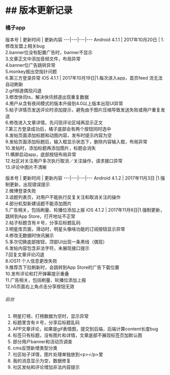 # ## 版本更新记录
### 橘子app

版本号 |  更新时间 | 更新内容
---|---|---|---
Android 4.1.1 | 2017年10月20日 | 1.修改友盟上相关bug<br>2.banner位没有配置广告时，banner不显示<br>3.文章正文中添加音频文件，布局异常<br>4.banner位广告跳转异常<br>5.monkey报出空指针问题<br>6.第三方登录异常
iOS 4.1.1 | 2017年10月19日|1.每次进入app，首页feed 流无法自动刷新<br>2.gif频道偶现闪退<br>3.修改快讯ts，解决快讯频道出现重复数据<br>4.用户从含有夜间模式的版本升级到4.0以上版本出现UI异常<br>5.帖子详情页发送评论时添加提示，避免由于图片压缩导致发送失败或用户重复发送<br>6.修改进入文章详情，先闪现评论区域再显示正文<br>7.第三方登录成功后，橘子底部会有两个按钮同时选中<br>8.发帖页面添加标题和动图内容，发布时提示内容为空<br>9.发帖页面添加标题后，输入框显示状态下，删除内容输入框，布局异常<br>10.发帖时，添加标题再添加图片，标题会消失<br>11.横屏启动app，底部按钮布局异常<br>12.社区对关注用户多次执行取消／关注操作，请求接口异常<br>13.评论中图片不清晰


版本号 | 更新时间 | 更新内容
---|---|---|---
Android 4.1.2 | 2017年11月3日 |1.强制更新，出现错误提示<br>2.微博登录失败<br>3.话题列表页，对用户不能执行反复关注和取消关注的操作<br>4.部分机型新建话题不能添加图片<br>5.广告相关，包括刷量、轮播位添加上报
iOS 4.1.2 | 2017年11月6日|1.强制更新，跳转到App Store，打开地址不正常<br>2.帖子标题含有＃号，分享后标题乱码<br>3.明星库页面，滑动时，明星头像啥功能的订阅按钮显示异常<br>4.修改无数据时快讯展示<br>5.多次切换底部按钮，顶部UI出现一条黑线（偶现）<br>6.发帖内容包含非法字符，未展现接口提示<br>7.回复文章评论闪退<br>8.iOS11 个人信息更改失败<br>9.推荐页下拉刷新时，会跳转到App Store的广告下载位置<br>10.发布评论和打开弹幕提示重叠<br>11.广告相关，包括刷量、轮播位添加上报<br>12.h5页面右上角点击分享按钮无效

###### 后台
1. 明星打榜，打榜数据为空时，显示异常
2. 标题里含有＃号，分享后标题乱码
3. APP文章评论，如果是gif表情图，提交到后端，后端计算content长度bug
4. 标签只有标题，没有图片和详情，文章底部不展现标签页加默认图
5. 部分用户banner和活动页调查
6. cms反馈新增类型分类
7. 社区帖子详情，图片处理单独放到&lt;p&gt;&lt;/p&gt;里
8. 我的消息显示为空，数据修复
9. 社区发帖和评论增加非法内容提示
